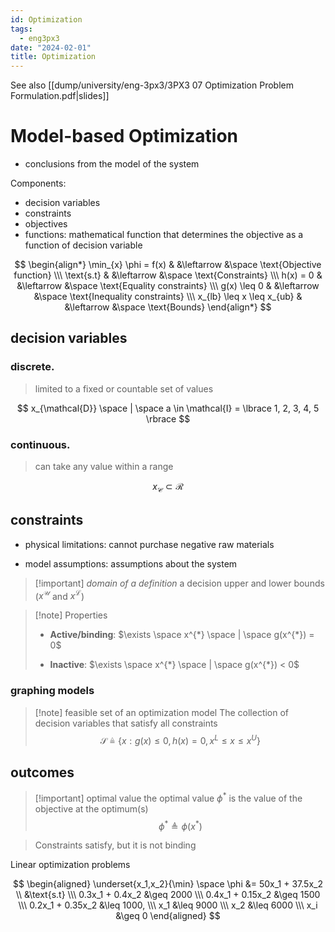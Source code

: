 ```yaml
---
id: Optimization
tags:
  - eng3px3
date: "2024-02-01"
title: Optimization
---
```


See also [[dump/university/eng-3px3/3PX3 07 Optimization Problem Formulation.pdf|slides]]

# Model-based Optimization

- conclusions from the model of the system

Components:
- decision variables
- constraints
- objectives
- functions: mathematical function that determines the objective as a function of decision variable

$$
\begin{align*}
\min_{x} \phi = f(x) & &\leftarrow &\space \text{Objective function} \\\
\text{s.t} & &\leftarrow &\space \text{Constraints} \\\
h(x) = 0 & &\leftarrow &\space \text{Equality constraints} \\\
g(x) \leq 0 & &\leftarrow &\space \text{Inequality constraints} \\\
x_{lb} \leq x \leq x_{ub} & &\leftarrow &\space \text{Bounds}
\end{align*}
$$


## decision variables

### discrete.

> limited to a fixed or countable set of values

$$
x_{\mathcal{D}} \space | \space a \in \mathcal{I} = \lbrace 1, 2, 3, 4, 5 \rbrace
$$

### continuous.

> can take any value within a range

$$
x_{\mathcal{C}} \subset \mathcal{R}
$$

## constraints

- physical limitations: cannot purchase negative raw materials

- model assumptions: assumptions about the system

> [!important] _domain of a definition_
> a decision upper and lower bounds ($x^{\mathcal{U}}$ and $x^{\mathcal{L}}$)

> [!note] Properties
> - **Active/binding**: $\exists \space x^{*} \space | \space g(x^{*}) = 0$
>
> - **Inactive**: $\exists \space x^{*} \space | \space g(x^{*}) < 0$

### graphing models

> [!note] feasible set of an optimization model
> The collection of decision variables that satisfy all constraints
> $$
> \mathcal{S} \triangleq \lbrace x : g(x) \leq 0, h(x) = 0, x^L \leq x \leq x^U \rbrace
> $$

## outcomes

> [!important] optimal value
> the optimal value $\phi^{*}$ is the value of the objective at the optimum(s)
> $$
> \phi^{*} \triangleq \phi(x^{*})
> $$

> Constraints satisfy, but it is not binding

Linear optimization problems

$$
\begin{aligned}
\underset{x_1,x_2}{\min} \space \phi &= 50x_1 + 37.5x_2 \\
&\text{s.t} \\\
0.3x_1 + 0.4x_2 &\geq 2000 \\\
0.4x_1 + 0.15x_2 &\geq 1500 \\\
0.2x_1 + 0.35x_2 &\leq 1000, \\\
x_1 &\leq 9000 \\\
x_2 &\leq 6000 \\\
x_i &\geq 0
\end{aligned}
$$

<!-- end date Feb 1 -->
